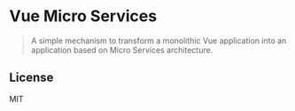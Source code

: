 # Vue Micro Services

> A simple mechanism to transform a monolithic Vue application into an application based on Micro Services architecture.


## License

MIT
